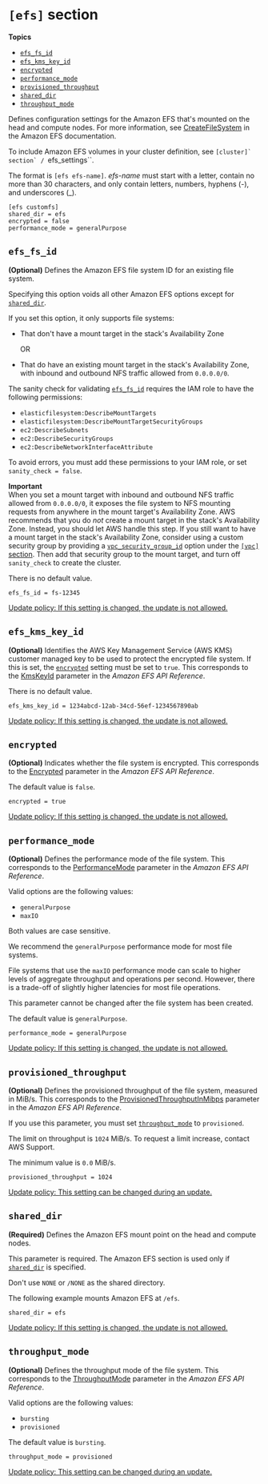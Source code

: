 # `[efs]` section<a name="efs-section"></a>

**Topics**
+ [`efs_fs_id`](#efs-efs-fs-id)
+ [`efs_kms_key_id`](#efs-efs-kms-key-id)
+ [`encrypted`](#efs-encrypted)
+ [`performance_mode`](#efs-performance-mode)
+ [`provisioned_throughput`](#efs-provisioned-throughput)
+ [`shared_dir`](#efs-shared-dir)
+ [`throughput_mode`](#efs-throughput-mode)

Defines configuration settings for the Amazon EFS that's mounted on the head and compute nodes\. For more information, see [CreateFileSystem](https://docs.aws.amazon.com/efs/latest/ug/API_CreateFileSystem.html) in the Amazon EFS documentation\.

To include Amazon EFS volumes in your cluster definition, see ``[cluster]` section` / ``efs_settings``\.

The format is `[efs efs-name]`\. *efs\-name* must start with a letter, contain no more than 30 characters, and only contain letters, numbers, hyphens \(\-\), and underscores \(\_\)\.

```
[efs customfs]
shared_dir = efs
encrypted = false
performance_mode = generalPurpose
```

## `efs_fs_id`<a name="efs-efs-fs-id"></a>

**\(Optional\)** Defines the Amazon EFS file system ID for an existing file system\.

Specifying this option voids all other Amazon EFS options except for [`shared_dir`](cluster-definition.md#cluster-shared-dir)\.

If you set this option, it only supports file systems:
+ That don't have a mount target in the stack's Availability Zone

  OR
+ That do have an existing mount target in the stack's Availability Zone, with inbound and outbound NFS traffic allowed from `0.0.0.0/0`\.

The sanity check for validating [`efs_fs_id`](#efs-efs-fs-id) requires the IAM role to have the following permissions:
+ `elasticfilesystem:DescribeMountTargets`
+ `elasticfilesystem:DescribeMountTargetSecurityGroups`
+ `ec2:DescribeSubnets`
+ `ec2:DescribeSecurityGroups`
+ `ec2:DescribeNetworkInterfaceAttribute`

To avoid errors, you must add these permissions to your IAM role, or set `sanity_check = false`\.

**Important**  
When you set a mount target with inbound and outbound NFS traffic allowed from `0.0.0.0/0`, it exposes the file system to NFS mounting requests from anywhere in the mount target's Availability Zone\. AWS recommends that you do *not* create a mount target in the stack's Availability Zone\. Instead, you should let AWS handle this step\. If you still want to have a mount target in the stack's Availability Zone, consider using a custom security group by providing a [`vpc_security_group_id`](vpc-section.md#vpc-security-group-id) option under the [`[vpc]` section](vpc-section.md)\. Then add that security group to the mount target, and turn off `sanity_check` to create the cluster\.

There is no default value\.

```
efs_fs_id = fs-12345
```

[Update policy: If this setting is changed, the update is not allowed.](using-pcluster-update.md#update-policy-fail)

## `efs_kms_key_id`<a name="efs-efs-kms-key-id"></a>

**\(Optional\)** Identifies the AWS Key Management Service \(AWS KMS\) customer managed key to be used to protect the encrypted file system\. If this is set, the [`encrypted`](#efs-encrypted) setting must be set to `true`\. This corresponds to the [KmsKeyId](https://docs.aws.amazon.com/efs/latest/ug/API_CreateFileSystem.html#efs-CreateFileSystem-request-KmsKeyId) parameter in the *Amazon EFS API Reference*\.

There is no default value\.

```
efs_kms_key_id = 1234abcd-12ab-34cd-56ef-1234567890ab
```

[Update policy: If this setting is changed, the update is not allowed.](using-pcluster-update.md#update-policy-fail)

## `encrypted`<a name="efs-encrypted"></a>

**\(Optional\)** Indicates whether the file system is encrypted\. This corresponds to the [Encrypted](https://docs.aws.amazon.com/efs/latest/ug/API_CreateFileSystem.html#efs-CreateFileSystem-request-Encrypted) parameter in the *Amazon EFS API Reference*\.

The default value is `false`\.

```
encrypted = true
```

[Update policy: If this setting is changed, the update is not allowed.](using-pcluster-update.md#update-policy-fail)

## `performance_mode`<a name="efs-performance-mode"></a>

**\(Optional\)** Defines the performance mode of the file system\. This corresponds to the [PerformanceMode](https://docs.aws.amazon.com/efs/latest/ug/API_CreateFileSystem.html#efs-CreateFileSystem-request-PerformanceMode) parameter in the *Amazon EFS API Reference*\.

Valid options are the following values:
+ `generalPurpose`
+ `maxIO`

 Both values are case sensitive\.

We recommend the `generalPurpose` performance mode for most file systems\.

File systems that use the `maxIO` performance mode can scale to higher levels of aggregate throughput and operations per second\. However, there is a trade\-off of slightly higher latencies for most file operations\.

This parameter cannot be changed after the file system has been created\.

The default value is `generalPurpose`\.

```
performance_mode = generalPurpose
```

[Update policy: If this setting is changed, the update is not allowed.](using-pcluster-update.md#update-policy-fail)

## `provisioned_throughput`<a name="efs-provisioned-throughput"></a>

**\(Optional\)** Defines the provisioned throughput of the file system, measured in MiB/s\. This corresponds to the [ProvisionedThroughputInMibps](https://docs.aws.amazon.com/efs/latest/ug/API_CreateFileSystem.html#efs-CreateFileSystem-response-ProvisionedThroughputInMibps) parameter in the *Amazon EFS API Reference*\.

If you use this parameter, you must set [`throughput_mode`](#efs-throughput-mode) to `provisioned`\.

The limit on throughput is `1024` MiB/s\. To request a limit increase, contact AWS Support\.

The minimum value is `0.0` MiB/s\.

```
provisioned_throughput = 1024
```

[Update policy: This setting can be changed during an update.](using-pcluster-update.md#update-policy-setting-supported)

## `shared_dir`<a name="efs-shared-dir"></a>

**\(Required\)** Defines the Amazon EFS mount point on the head and compute nodes\.

This parameter is required\. The Amazon EFS section is used only if [`shared_dir`](cluster-definition.md#cluster-shared-dir) is specified\.

Don't use `NONE` or `/NONE` as the shared directory\.

The following example mounts Amazon EFS at `/efs`\.

```
shared_dir = efs
```

[Update policy: If this setting is changed, the update is not allowed.](using-pcluster-update.md#update-policy-fail)

## `throughput_mode`<a name="efs-throughput-mode"></a>

**\(Optional\)** Defines the throughput mode of the file system\. This corresponds to the [ThroughputMode](https://docs.aws.amazon.com/efs/latest/ug/API_CreateFileSystem.html#efs-CreateFileSystem-request-ThroughputMode) parameter in the *Amazon EFS API Reference*\.

Valid options are the following values:
+ `bursting`
+ `provisioned`

The default value is `bursting`\.

```
throughput_mode = provisioned
```

[Update policy: This setting can be changed during an update.](using-pcluster-update.md#update-policy-setting-supported)